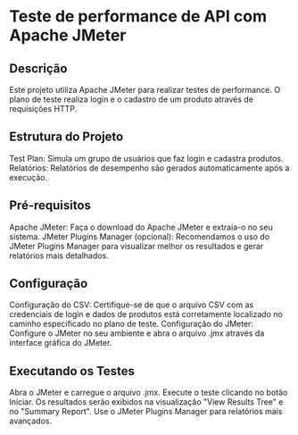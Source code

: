 # Teste de performance de API com Apache JMeter

## Descrição
Este projeto utiliza Apache JMeter para realizar testes de performance. O plano de teste realiza login e o cadastro de um produto através de requisições HTTP.

## Estrutura do Projeto
Test Plan: Simula um grupo de usuários que faz login e cadastra produtos.
Relatórios: Relatórios de desempenho são gerados automaticamente após a execução.

## Pré-requisitos
Apache JMeter: Faça o download do Apache JMeter e extraia-o no seu sistema.
JMeter Plugins Manager (opcional): Recomendamos o uso do JMeter Plugins Manager para visualizar melhor os resultados e gerar relatórios mais detalhados.

## Configuração
Configuração do CSV: Certifique-se de que o arquivo CSV com as credenciais de login e dados de produtos está corretamente localizado no caminho especificado no plano de teste.
Configuração do JMeter: Configure o JMeter no seu ambiente e abra o arquivo .jmx através da interface gráfica do JMeter.

## Executando os Testes
Abra o JMeter e carregue o arquivo .jmx.
Execute o teste clicando no botão Iniciar.
Os resultados serão exibidos na visualização "View Results Tree" e no "Summary Report". Use o JMeter Plugins Manager para relatórios mais avançados.